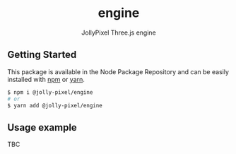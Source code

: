 <p align="center"><h1 align="center">
  engine
</h1>

<p align="center">
  JollyPixel Three.js engine
</p>

## Getting Started

This package is available in the Node Package Repository and can be easily installed with [npm](https://docs.npmjs.com/getting-started/what-is-npm) or [yarn](https://yarnpkg.com).

```bash
$ npm i @jolly-pixel/engine
# or
$ yarn add @jolly-pixel/engine
```

## Usage example

TBC

